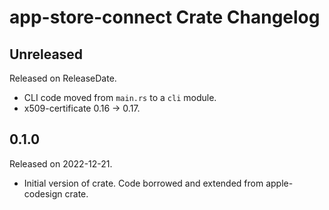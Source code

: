 # app-store-connect Crate Changelog

<!-- next-header -->

## Unreleased

Released on ReleaseDate.

* CLI code moved from `main.rs` to a `cli` module.
* x509-certificate 0.16 -> 0.17.

## 0.1.0

Released on 2022-12-21.

* Initial version of crate. Code borrowed and extended from apple-codesign crate.
